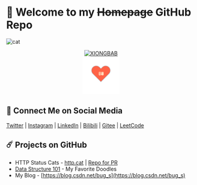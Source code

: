 # 👋 Welcome to my ~~Homepage~~ GitHub Repo 

![cat](https://girliemac.com/assets/images/articles/2016/08/dx-jamie-comic.jpg
)

<div align="center">
   <a href="javascript:;">
    <img src="https://readme-typing-svg.demolab.com?font=Fira+Code&pause=1000&width=1200&lines=Like a person is a lifetime thing!;喜欢一个人,是一辈子的事!&center=true&size=27&color=106EA9" alt="XIONGBAB" />
   </a>
</div>

<div align="center"><img  width="100px" src="https://raw.githubusercontent.com/L1cardo/iBeats/main/files/heart.svg"/></div>

## 🤝 Connect Me on Social Media

[Twitter](https://twitter.com/laoazhang) 
| [Instagram](https://www.instagram.com/laoazhang/)
| [LinkedIn](https://linkedin.com/in/laoazhang)
| [Bilibili](https://space.bilibili.com/66068996)
| [Gitee](https://gitee.com/laoazhang)
| [LeetCode](https://leetcode.cn/u/laoazhang/)

## ☄️ Projects on GitHub

- HTTP Status Cats - [http.cat](https://http.cat) | [Repo for PR](https://github.com/httpcats/http.cat)
- [Data Structure 101](https://github.com/girliemac/a-picture-is-worth-a-1000-words)  - My Favorite Doodles
- My Blog - [https://blog.csdn.net/bug_s](https://blog.csdn.net/bug_s)